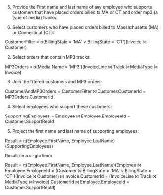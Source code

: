 5. Provide the First name and last name of any employee who supports customers that have placed orders billed to MA or CT and order mp3 (a type of media) tracks.

1. Select customers who have placed orders billed to Massachusetts (MA) or Connecticut (CT):

CustomerFilter = σ(BillingState = 'MA' ∨ BillingState = 'CT')(Invoice ⨝ Customer)

2. Select orders that contain MP3 tracks:

MP3Orders = σ(Media.Name = 'MP3')(InvoiceLine ⨝ Track ⨝ MediaType ⨝ Invoice)

3. Join the filtered customers and MP3 orders:

CustomerAndMP3Orders = CustomerFilter ⨝ Customer.CustomerId = MP3Orders.CustomerId

4. Select employees who support these customers:

SupportingEmployees = Employee ⨝ Employee.EmployeeId = Customer.SupportRepId

5. Project the first name and last name of supporting employees:

Result = π(Employee.FirstName, Employee.LastName)(SupportingEmployees)


Result (in a single line):

Result = π(Employee.FirstName, Employee.LastName)(Employee ⨝ Employee.EmployeeId = (Customer ⨝ BillingState = 'MA' ∨ BillingState = 'CT')(Invoice ⨝ Customer) ⨝ Invoice.CustomerId = (InvoiceLine ⨝ Track ⨝ MediaType ⨝ Invoice).CustomerId ⨝ Employee.EmployeeId = Customer.SupportRepId)